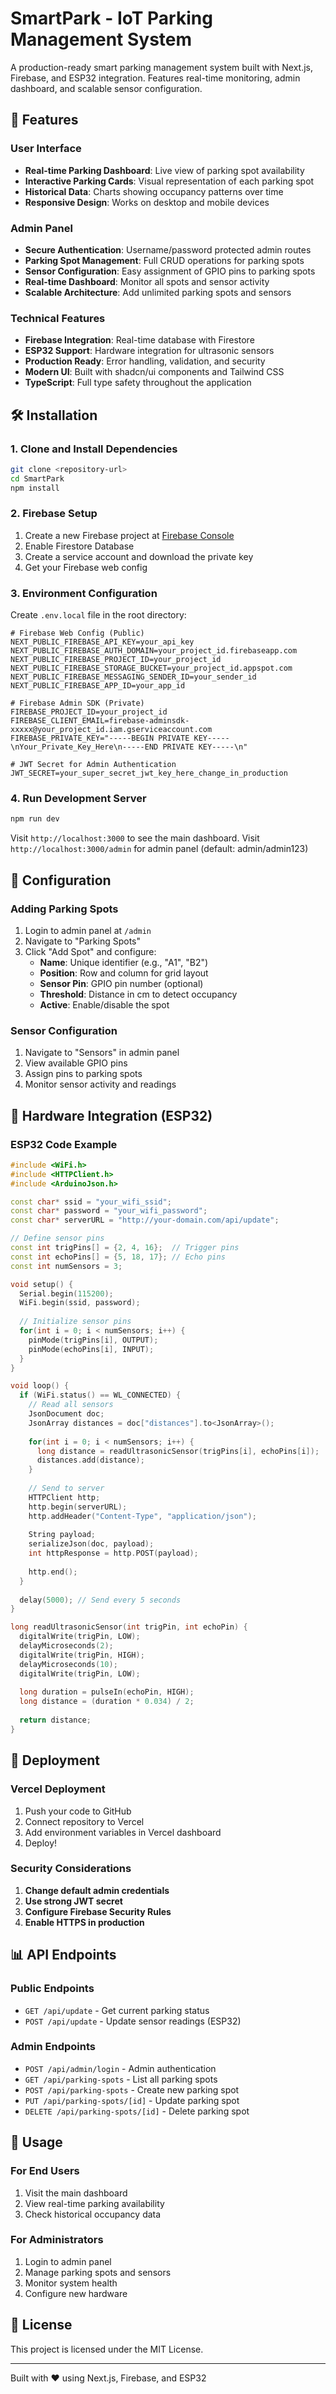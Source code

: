 # SmartPark - IoT Parking Management System

A production-ready smart parking management system built with Next.js, Firebase, and ESP32 integration. Features real-time monitoring, admin dashboard, and scalable sensor configuration.

## 🚀 Features

### User Interface
- **Real-time Parking Dashboard**: Live view of parking spot availability
- **Interactive Parking Cards**: Visual representation of each parking spot
- **Historical Data**: Charts showing occupancy patterns over time
- **Responsive Design**: Works on desktop and mobile devices

### Admin Panel
- **Secure Authentication**: Username/password protected admin routes
- **Parking Spot Management**: Full CRUD operations for parking spots
- **Sensor Configuration**: Easy assignment of GPIO pins to parking spots
- **Real-time Dashboard**: Monitor all spots and sensor activity
- **Scalable Architecture**: Add unlimited parking spots and sensors

### Technical Features
- **Firebase Integration**: Real-time database with Firestore
- **ESP32 Support**: Hardware integration for ultrasonic sensors
- **Production Ready**: Error handling, validation, and security
- **Modern UI**: Built with shadcn/ui components and Tailwind CSS
- **TypeScript**: Full type safety throughout the application

## 🛠️ Installation

### 1. Clone and Install Dependencies

```bash
git clone <repository-url>
cd SmartPark
npm install
```

### 2. Firebase Setup

1. Create a new Firebase project at [Firebase Console](https://console.firebase.google.com)
2. Enable Firestore Database
3. Create a service account and download the private key
4. Get your Firebase web config

### 3. Environment Configuration

Create `.env.local` file in the root directory:

```env
# Firebase Web Config (Public)
NEXT_PUBLIC_FIREBASE_API_KEY=your_api_key
NEXT_PUBLIC_FIREBASE_AUTH_DOMAIN=your_project_id.firebaseapp.com
NEXT_PUBLIC_FIREBASE_PROJECT_ID=your_project_id
NEXT_PUBLIC_FIREBASE_STORAGE_BUCKET=your_project_id.appspot.com
NEXT_PUBLIC_FIREBASE_MESSAGING_SENDER_ID=your_sender_id
NEXT_PUBLIC_FIREBASE_APP_ID=your_app_id

# Firebase Admin SDK (Private)
FIREBASE_PROJECT_ID=your_project_id
FIREBASE_CLIENT_EMAIL=firebase-adminsdk-xxxxx@your_project_id.iam.gserviceaccount.com
FIREBASE_PRIVATE_KEY="-----BEGIN PRIVATE KEY-----\nYour_Private_Key_Here\n-----END PRIVATE KEY-----\n"

# JWT Secret for Admin Authentication
JWT_SECRET=your_super_secret_jwt_key_here_change_in_production
```

### 4. Run Development Server

```bash
npm run dev
```

Visit `http://localhost:3000` to see the main dashboard.
Visit `http://localhost:3000/admin` for admin panel (default: admin/admin123)

## 🔧 Configuration

### Adding Parking Spots

1. Login to admin panel at `/admin`
2. Navigate to "Parking Spots"
3. Click "Add Spot" and configure:
   - **Name**: Unique identifier (e.g., "A1", "B2")
   - **Position**: Row and column for grid layout
   - **Sensor Pin**: GPIO pin number (optional)
   - **Threshold**: Distance in cm to detect occupancy
   - **Active**: Enable/disable the spot

### Sensor Configuration

1. Navigate to "Sensors" in admin panel
2. View available GPIO pins
3. Assign pins to parking spots
4. Monitor sensor activity and readings

## 🔌 Hardware Integration (ESP32)

### ESP32 Code Example

```cpp
#include <WiFi.h>
#include <HTTPClient.h>
#include <ArduinoJson.h>

const char* ssid = "your_wifi_ssid";
const char* password = "your_wifi_password";
const char* serverURL = "http://your-domain.com/api/update";

// Define sensor pins
const int trigPins[] = {2, 4, 16};  // Trigger pins
const int echoPins[] = {5, 18, 17}; // Echo pins
const int numSensors = 3;

void setup() {
  Serial.begin(115200);
  WiFi.begin(ssid, password);
  
  // Initialize sensor pins
  for(int i = 0; i < numSensors; i++) {
    pinMode(trigPins[i], OUTPUT);
    pinMode(echoPins[i], INPUT);
  }
}

void loop() {
  if (WiFi.status() == WL_CONNECTED) {
    // Read all sensors
    JsonDocument doc;
    JsonArray distances = doc["distances"].to<JsonArray>();
    
    for(int i = 0; i < numSensors; i++) {
      long distance = readUltrasonicSensor(trigPins[i], echoPins[i]);
      distances.add(distance);
    }
    
    // Send to server
    HTTPClient http;
    http.begin(serverURL);
    http.addHeader("Content-Type", "application/json");
    
    String payload;
    serializeJson(doc, payload);
    int httpResponse = http.POST(payload);
    
    http.end();
  }
  
  delay(5000); // Send every 5 seconds
}

long readUltrasonicSensor(int trigPin, int echoPin) {
  digitalWrite(trigPin, LOW);
  delayMicroseconds(2);
  digitalWrite(trigPin, HIGH);
  delayMicroseconds(10);
  digitalWrite(trigPin, LOW);
  
  long duration = pulseIn(echoPin, HIGH);
  long distance = (duration * 0.034) / 2;
  
  return distance;
}
```

## 🚀 Deployment

### Vercel Deployment

1. Push your code to GitHub
2. Connect repository to Vercel
3. Add environment variables in Vercel dashboard
4. Deploy!

### Security Considerations

1. **Change default admin credentials**
2. **Use strong JWT secret**
3. **Configure Firebase Security Rules**
4. **Enable HTTPS in production**

## 📊 API Endpoints

### Public Endpoints
- `GET /api/update` - Get current parking status
- `POST /api/update` - Update sensor readings (ESP32)

### Admin Endpoints
- `POST /api/admin/login` - Admin authentication
- `GET /api/parking-spots` - List all parking spots
- `POST /api/parking-spots` - Create new parking spot
- `PUT /api/parking-spots/[id]` - Update parking spot
- `DELETE /api/parking-spots/[id]` - Delete parking spot

## 📱 Usage

### For End Users
1. Visit the main dashboard
2. View real-time parking availability
3. Check historical occupancy data

### For Administrators
1. Login to admin panel
2. Manage parking spots and sensors
3. Monitor system health
4. Configure new hardware

## 📄 License

This project is licensed under the MIT License.

---

Built with ❤️ using Next.js, Firebase, and ESP32
